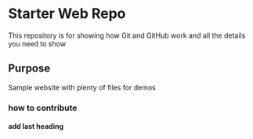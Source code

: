 # Starter Web Repo

This repository is for showing how Git and GitHub work and all the details you need to show

## Purpose

Sample website with plenty of files for demos

### how to contribute

#### add last heading